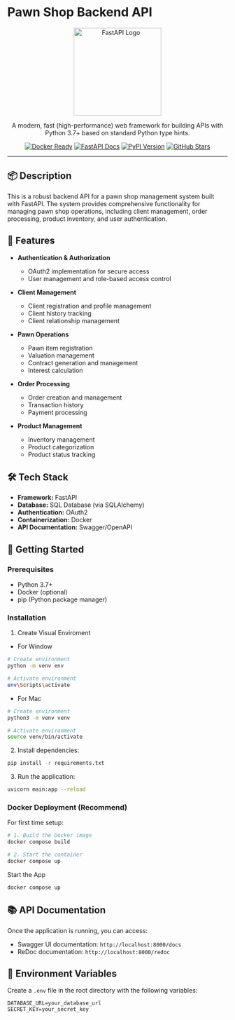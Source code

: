 # Pawn Shop Backend API

<p align="center">
  <a href="https://fastapi.tiangolo.com/" target="_blank">
    <img src="https://fastapi.tiangolo.com/img/logo-margin/logo-teal.png" width="200" alt="FastAPI Logo" />
  </a>
</p>

<p align="center">
  A modern, fast (high-performance) web framework for building APIs with Python 3.7+ based on standard Python type hints.
</p>

<p align="center">
  <a href="https://hub.docker.com/" target="_blank"><img src="https://img.shields.io/badge/Docker-ready-blue" alt="Docker Ready" /></a>
  <a href="https://fastapi.tiangolo.com/" target="_blank"><img src="https://img.shields.io/badge/FastAPI-Docs-brightgreen" alt="FastAPI Docs" /></a>
  <a href="https://pypi.org/project/fastapi/" target="_blank"><img src="https://img.shields.io/pypi/v/fastapi" alt="PyPI Version" /></a>
  <a href="https://github.com/tiangolo/fastapi" target="_blank"><img src="https://img.shields.io/github/stars/tiangolo/fastapi?style=social" alt="GitHub Stars" /></a>
</p>

---

## 📦 Description

This is a robust backend API for a pawn shop management system built with FastAPI. The system provides comprehensive functionality for managing pawn shop operations, including client management, order processing, product inventory, and user authentication.

## 🚀 Features

- **Authentication & Authorization**
  - OAuth2 implementation for secure access
  - User management and role-based access control

- **Client Management**
  - Client registration and profile management
  - Client history tracking
  - Client relationship management

- **Pawn Operations**
  - Pawn item registration
  - Valuation management
  - Contract generation and management
  - Interest calculation

- **Order Processing**
  - Order creation and management
  - Transaction history
  - Payment processing

- **Product Management**
  - Inventory management
  - Product categorization
  - Product status tracking

## 🛠️ Tech Stack

- **Framework:** FastAPI
- **Database:** SQL Database (via SQLAlchemy)
- **Authentication:** OAuth2
- **Containerization:** Docker
- **API Documentation:** Swagger/OpenAPI

## 🚀 Getting Started

### Prerequisites

- Python 3.7+
- Docker (optional)
- pip (Python package manager)

### Installation
1. Create Visual Enviroment
- For Window
```bash
# Create environment
python -m venv env

# Activate environment
env\Scripts\activate
```
- For Mac
```bash
# Create environment
python3 -m venv venv

# Activate environment
source venv/bin/activate
```
2. Install dependencies:
```bash
pip install -r requirements.txt
```

3. Run the application:
```bash
uvicorn main:app --reload
```

### Docker Deployment (Recommend)

For first time setup:

```bash
# 1. Build the Docker image
docker compose build

# 2. Start the container
docker compose up
```

Start the App
```bash
docker compose up
```

## 📚 API Documentation

Once the application is running, you can access:

- Swagger UI documentation: `http://localhost:8000/docs`
- ReDoc documentation: `http://localhost:8000/redoc`

## 🔐 Environment Variables

Create a `.env` file in the root directory with the following variables:

```env
DATABASE_URL=your_database_url
SECRET_KEY=your_secret_key
```

